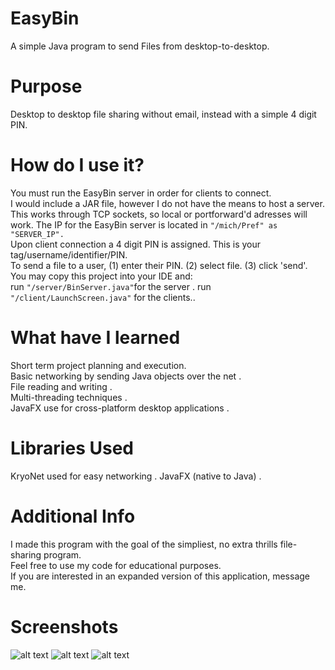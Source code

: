 # EasyBin
A simple Java program to send Files from desktop-to-desktop.

# Purpose
Desktop to desktop file sharing without email, instead with a simple 4 digit PIN.

# How do I use it?
You must run the EasyBin server in order for clients to connect.  
I would include a JAR file, however I do not have the means to host a server.   
This works through TCP sockets, so local or portforward'd adresses will work.
The IP for the EasyBin server is located in ``"/mich/Pref" as "SERVER_IP".``  
Upon client connection a 4 digit PIN is assigned. This is your tag/username/identifier/PIN.  
To send a file to a user, (1) enter their PIN. (2) select file. (3) click 'send'.  
You may copy this project into your IDE and:  
  run ``"/server/BinServer.java"``for the server . 
  run ``"/client/LaunchScreen.java"`` for the clients.. 

# What have I learned
Short term project planning and execution.  
Basic networking by sending Java objects over the net .   
File reading and writing .   
Multi-threading techniques .   
JavaFX use for cross-platform desktop applications .  

# Libraries Used
KryoNet used for easy networking . 
JavaFX (native to Java) . 

# Additional Info
I made this program with the goal of the simpliest, no extra thrills file-sharing program.  
Feel free to use my code for educational purposes.  
If you are interested in an expanded version of this application, message me.

# Screenshots
![alt text](https://i.gyazo.com/8dfc8f1e316774d02c86cf3fc202baa6.jpg)
![alt text](https://i.gyazo.com/e0c5ace6a905c0e7c6716021aaee5286.jpg)
![alt text](https://i.gyazo.com/7f6f9859919d827e11eed4f6e94f69c7.jpg)

